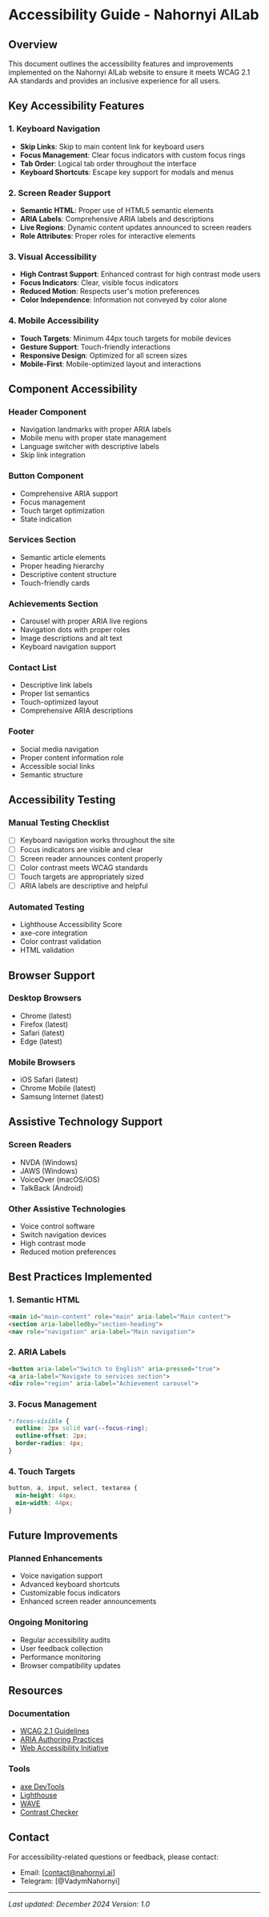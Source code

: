 # Accessibility Guide - Nahornyi AILab

## Overview
This document outlines the accessibility features and improvements implemented on the Nahornyi AILab website to ensure it meets WCAG 2.1 AA standards and provides an inclusive experience for all users.

## Key Accessibility Features

### 1. Keyboard Navigation
- **Skip Links**: Skip to main content link for keyboard users
- **Focus Management**: Clear focus indicators with custom focus rings
- **Tab Order**: Logical tab order throughout the interface
- **Keyboard Shortcuts**: Escape key support for modals and menus

### 2. Screen Reader Support
- **Semantic HTML**: Proper use of HTML5 semantic elements
- **ARIA Labels**: Comprehensive ARIA labels and descriptions
- **Live Regions**: Dynamic content updates announced to screen readers
- **Role Attributes**: Proper roles for interactive elements

### 3. Visual Accessibility
- **High Contrast Support**: Enhanced contrast for high contrast mode users
- **Focus Indicators**: Clear, visible focus indicators
- **Reduced Motion**: Respects user's motion preferences
- **Color Independence**: Information not conveyed by color alone

### 4. Mobile Accessibility
- **Touch Targets**: Minimum 44px touch targets for mobile devices
- **Gesture Support**: Touch-friendly interactions
- **Responsive Design**: Optimized for all screen sizes
- **Mobile-First**: Mobile-optimized layout and interactions

## Component Accessibility

### Header Component
- Navigation landmarks with proper ARIA labels
- Mobile menu with proper state management
- Language switcher with descriptive labels
- Skip link integration

### Button Component
- Comprehensive ARIA support
- Focus management
- Touch target optimization
- State indication

### Services Section
- Semantic article elements
- Proper heading hierarchy
- Descriptive content structure
- Touch-friendly cards

### Achievements Section
- Carousel with proper ARIA live regions
- Navigation dots with proper roles
- Image descriptions and alt text
- Keyboard navigation support

### Contact List
- Descriptive link labels
- Proper list semantics
- Touch-optimized layout
- Comprehensive ARIA descriptions

### Footer
- Social media navigation
- Proper content information role
- Accessible social links
- Semantic structure

## Accessibility Testing

### Manual Testing Checklist
- [ ] Keyboard navigation works throughout the site
- [ ] Focus indicators are visible and clear
- [ ] Screen reader announces content properly
- [ ] Color contrast meets WCAG standards
- [ ] Touch targets are appropriately sized
- [ ] ARIA labels are descriptive and helpful

### Automated Testing
- Lighthouse Accessibility Score
- axe-core integration
- Color contrast validation
- HTML validation

## Browser Support

### Desktop Browsers
- Chrome (latest)
- Firefox (latest)
- Safari (latest)
- Edge (latest)

### Mobile Browsers
- iOS Safari (latest)
- Chrome Mobile (latest)
- Samsung Internet (latest)

## Assistive Technology Support

### Screen Readers
- NVDA (Windows)
- JAWS (Windows)
- VoiceOver (macOS/iOS)
- TalkBack (Android)

### Other Assistive Technologies
- Voice control software
- Switch navigation devices
- High contrast mode
- Reduced motion preferences

## Best Practices Implemented

### 1. Semantic HTML
```html
<main id="main-content" role="main" aria-label="Main content">
<section aria-labelledby="section-heading">
<nav role="navigation" aria-label="Main navigation">
```

### 2. ARIA Labels
```html
<button aria-label="Switch to English" aria-pressed="true">
<a aria-label="Navigate to services section">
<div role="region" aria-label="Achievement carousel">
```

### 3. Focus Management
```css
*:focus-visible {
  outline: 2px solid var(--focus-ring);
  outline-offset: 2px;
  border-radius: 4px;
}
```

### 4. Touch Targets
```css
button, a, input, select, textarea {
  min-height: 44px;
  min-width: 44px;
}
```

## Future Improvements

### Planned Enhancements
- Voice navigation support
- Advanced keyboard shortcuts
- Customizable focus indicators
- Enhanced screen reader announcements

### Ongoing Monitoring
- Regular accessibility audits
- User feedback collection
- Performance monitoring
- Browser compatibility updates

## Resources

### Documentation
- [WCAG 2.1 Guidelines](https://www.w3.org/WAI/WCAG21/quickref/)
- [ARIA Authoring Practices](https://www.w3.org/WAI/ARIA/apg/)
- [Web Accessibility Initiative](https://www.w3.org/WAI/)

### Tools
- [axe DevTools](https://www.deque.com/axe/)
- [Lighthouse](https://developers.google.com/web/tools/lighthouse)
- [WAVE](https://wave.webaim.org/)
- [Contrast Checker](https://webaim.org/resources/contrastchecker/)

## Contact

For accessibility-related questions or feedback, please contact:
- Email: [contact@nahornyi.ai]
- Telegram: [@VadymNahornyi]

---

*Last updated: December 2024*
*Version: 1.0*
